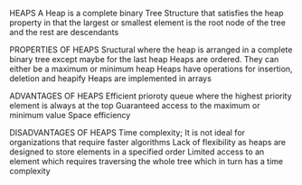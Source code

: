 HEAPS
A Heap is a complete binary Tree Structure that satisfies the heap property in that the largest or smallest element is the root node of the tree and the rest are descendants

PROPERTIES OF HEAPS
Sructural where the heap is arranged in a complete binary tree except maybe for the last heap
Heaps are ordered. They can either be a maximum or minimum heap
Heaps have operations for insertion, deletion and heapify
Heaps are implemented in arrays

ADVANTAGES OF HEAPS
Efficient prioroty queue where the highest priority element is always at the top
Guaranteed access to the maximum or minimum value
Space efficiency

DISADVANTAGES OF HEAPS
Time complexity; It is not ideal for organizations that require faster algorithms
Lack of flexibility as heaps are designed to store elements in a specified order
Limited access to an element which requires traversing the whole tree which in turn has a time complexity
